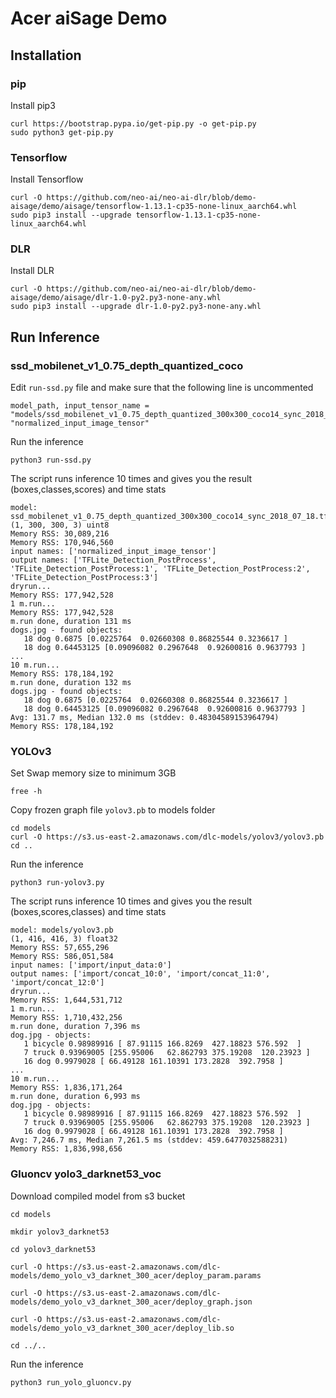 # Acer aiSage Demo

## Installation

### pip
Install pip3
```
curl https://bootstrap.pypa.io/get-pip.py -o get-pip.py
sudo python3 get-pip.py
```

### Tensorflow
Install Tensorflow
```
curl -O https://github.com/neo-ai/neo-ai-dlr/blob/demo-aisage/demo/aisage/tensorflow-1.13.1-cp35-none-linux_aarch64.whl
sudo pip3 install --upgrade tensorflow-1.13.1-cp35-none-linux_aarch64.whl
```

### DLR
Install DLR
```
curl -O https://github.com/neo-ai/neo-ai-dlr/blob/demo-aisage/demo/aisage/dlr-1.0-py2.py3-none-any.whl
sudo pip3 install --upgrade dlr-1.0-py2.py3-none-any.whl
```

## Run Inference

### ssd_mobilenet_v1_0.75_depth_quantized_coco
Edit `run-ssd.py` file and make sure that the following line is uncommented
```
model_path, input_tensor_name = "models/ssd_mobilenet_v1_0.75_depth_quantized_300x300_coco14_sync_2018_07_18.tflite", "normalized_input_image_tensor"
```
Run the inference
```
python3 run-ssd.py
```
The script runs inference 10 times and gives you the result (boxes,classes,scores) and time stats
```
model: ssd_mobilenet_v1_0.75_depth_quantized_300x300_coco14_sync_2018_07_18.tflite
(1, 300, 300, 3) uint8
Memory RSS: 30,089,216
Memory RSS: 170,946,560
input names: ['normalized_input_image_tensor']
output names: ['TFLite_Detection_PostProcess', 'TFLite_Detection_PostProcess:1', 'TFLite_Detection_PostProcess:2', 'TFLite_Detection_PostProcess:3']
dryrun...
Memory RSS: 177,942,528
1 m.run...
Memory RSS: 177,942,528
m.run done, duration 131 ms
dogs.jpg - found objects:
   18 dog 0.6875 [0.0225764  0.02660308 0.86825544 0.3236617 ]
   18 dog 0.64453125 [0.09096082 0.2967648  0.92600816 0.9637793 ]
...
10 m.run...
Memory RSS: 178,184,192
m.run done, duration 132 ms
dogs.jpg - found objects:
   18 dog 0.6875 [0.0225764  0.02660308 0.86825544 0.3236617 ]
   18 dog 0.64453125 [0.09096082 0.2967648  0.92600816 0.9637793 ]
Avg: 131.7 ms, Median 132.0 ms (stddev: 0.48304589153964794)
Memory RSS: 178,184,192
```

### YOLOv3
Set Swap memory size to minimum 3GB
```
free -h
```
Copy frozen graph file `yolov3.pb` to models folder
```
cd models
curl -O https://s3.us-east-2.amazonaws.com/dlc-models/yolov3/yolov3.pb
cd ..
```
Run the inference
```
python3 run-yolov3.py
```
The script runs inference 10 times and gives you the result (boxes,scores,classes) and time stats
```
model: models/yolov3.pb
(1, 416, 416, 3) float32
Memory RSS: 57,655,296
Memory RSS: 586,051,584
input names: ['import/input_data:0']
output names: ['import/concat_10:0', 'import/concat_11:0', 'import/concat_12:0']
dryrun...
Memory RSS: 1,644,531,712
1 m.run...
Memory RSS: 1,710,432,256
m.run done, duration 7,396 ms
dog.jpg - objects:
   1 bicycle 0.98989916 [ 87.91115 166.8269  427.18823 576.592  ]
   7 truck 0.93969005 [255.95006   62.862793 375.19208  120.23923 ]
   16 dog 0.9979028 [ 66.49128 161.10391 173.2828  392.7958 ]
...
10 m.run...
Memory RSS: 1,836,171,264
m.run done, duration 6,993 ms
dog.jpg - objects:
   1 bicycle 0.98989916 [ 87.91115 166.8269  427.18823 576.592  ]
   7 truck 0.93969005 [255.95006   62.862793 375.19208  120.23923 ]
   16 dog 0.9979028 [ 66.49128 161.10391 173.2828  392.7958 ]
Avg: 7,246.7 ms, Median 7,261.5 ms (stddev: 459.6477032588231)
Memory RSS: 1,836,998,656
```

### Gluoncv yolo3_darknet53_voc
Download compiled model from s3 bucket
```
cd models

mkdir yolov3_darknet53

cd yolov3_darknet53

curl -O https://s3.us-east-2.amazonaws.com/dlc-models/demo_yolo_v3_darknet_300_acer/deploy_param.params

curl -O https://s3.us-east-2.amazonaws.com/dlc-models/demo_yolo_v3_darknet_300_acer/deploy_graph.json

curl -O https://s3.us-east-2.amazonaws.com/dlc-models/demo_yolo_v3_darknet_300_acer/deploy_lib.so

cd ../..
```

Run the inference
```
python3 run_yolo_gluoncv.py
```
